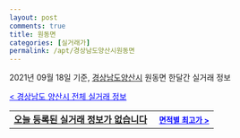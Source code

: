 ```yaml
---
layout: post
comments: true
title: 원동면
categories: [실거래가]
permalink: /apt/경상남도양산시원동면
---
```


2021년 09월 18일 기준, <a href="/apt/경상남도양산시">경상남도양산시</a> 원동면 한달간 실거래 정보

<a style="color: blue;" href="/apt/경상남도양산시">< 경상남도 양산시 전체 실거래 정보</a>
<!---- start ---->
<table>
  <tr>
    <td colspan="4" style="font-weight: bold;"><a href="/apt/경상남도양산시원동면{name_without_space}">오늘 등록된 실거래 정보가 없습니다</a> &nbsp;&nbsp;&nbsp; <a style="color: blue; font-size: smaller;" href="/apt/경상남도양산시원동면{name_without_space}">면적별 최고가 ></a></td>
  </tr>
    
</table>
<!---- end ---->
    